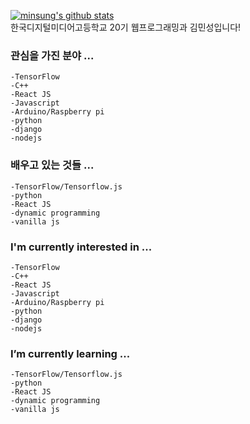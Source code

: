 [![minsung's github stats](https://github-readme-stats.vercel.app/api?username=minsung521)](https://github.com/minsung521)
<br/>한국디지털미디어고등학교 20기 웹프로그래밍과 김민성입니다!



### 관심을 가진 분야 ...

    -TensorFlow
    -C++
    -React JS
    -Javascript
    -Arduino/Raspberry pi
    -python
    -django
    -nodejs

### 배우고 있는 것들 ...

    -TensorFlow/Tensorflow.js
    -python
    -React JS
    -dynamic programming
    -vanilla js

### I'm currently interested in ...

    -TensorFlow
    -C++
    -React JS
    -Javascript
    -Arduino/Raspberry pi
    -python
    -django
    -nodejs

### I’m currently learning ...

    -TensorFlow/Tensorflow.js
    -python
    -React JS
    -dynamic programming
    -vanilla js

<!--
**minsung-dev/minsung-dev** is a ✨ _special_ ✨ repository because its `README.md` (this file) appears on your GitHub profile.

Here are some ideas to get you started:

- 🔭 I’m currently working on ...
- 🌱 I’m currently learning ...
- 👯 I’m looking to collaborate on ...
- 🤔 I’m looking for help with ...
- 💬 Ask me about ...
- 📫 How to reach me: ...
- 😄 Pronouns: ...
- ⚡ Fun fact: ...
-->
